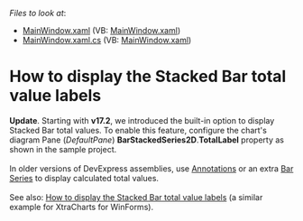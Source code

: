 <!-- default file list -->
*Files to look at*:

* [MainWindow.xaml](./CS/StackedTotal/MainWindow.xaml) (VB: [MainWindow.xaml](./VB/StackedTotal/MainWindow.xaml))
* [MainWindow.xaml.cs](./CS/StackedTotal/MainWindow.xaml.cs) (VB: [MainWindow.xaml](./VB/StackedTotal/MainWindow.xaml))
<!-- default file list end -->
# How to display the Stacked Bar total value labels


<strong>Update</strong>. Starting with <strong>v17.2</strong>, we introduced the built-in option to display Stacked Bar total values. To enable this feature, configure the chart's diagram Pane (<em>DefaultPane</em>) <strong>BarStackedSeries2D</strong>.<strong>TotalLabel</strong> property as shown in the sample project.<br><br>In older versions of DevExpress assemblies, use <a href="https://documentation.devexpress.com/#WPF/CustomDocument115898">Annotations</a> or an extra <a href="https://documentation.devexpress.com/#WPF/CustomDocument8349">Bar Series</a> to display calculated total values.<br><br>See also: <a href="https://www.devexpress.com/Support/Center/p/T517178">How to display the Stacked Bar total value labels</a> (a similar example for XtraCharts for WinForms).

<br/>


